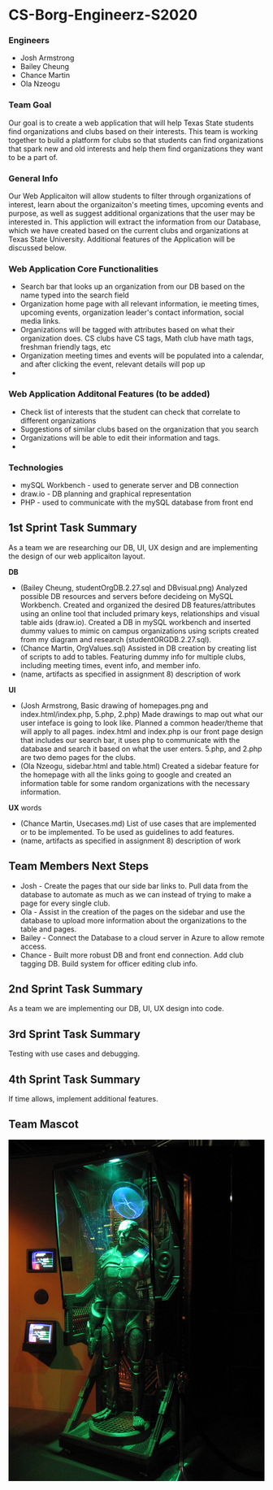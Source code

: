 # CS-Borg-Engineerz-S2020

### **Engineers**
* Josh Armstrong 
* Bailey Cheung 
* Chance Martin 
* Ola Nzeogu

### **Team Goal**
Our goal is to create a web application that will help Texas State students find organizations and clubs based on their interests. This team is working together to build a platform for clubs so that students can find organizations that spark new and old interests and help them find organizations they want to be a part of.

### **General Info**
Our Web Applicaiton will allow students to filter through organizations of interest, learn about the organizaiton's meeting times, upcoming events and purpose, as well as suggest additional organizations that the user may be interested in. This appliction will extract the information from our Database, which we have created based on the current clubs and organizations at Texas State University. Additional features of the Application will be discussed below.

### **Web Application Core Functionalities**
* Search bar that looks up an organization from our DB based on the name typed into the search field
* Organization home page with all relevant information, ie meeting times, upcoming events, organization leader's contact information, social media links.  
* Organizations will be tagged with attributes based on what their organization does. CS clubs have CS tags, Math club have math tags, freshman friendly tags, etc 
* Organization meeting times and events will be populated into a calendar, and after clicking the event, relevant details will pop up 
*


### **Web Application Additonal Features (to be added)**
* Check list of interests that the student can check that correlate to different organizations 
* Suggestions of similar clubs based on the organization that you search
* Organizations will be able to edit their information and tags.
*

### **Technologies**	
*  mySQL Workbench - used to generate server and DB connection 
*  draw.io - DB planning and graphical representation 
*  PHP - used to communicate with the mySQL database from front end

## **1st Sprint Task Summary**	
As a team we are researching our DB, UI, UX design and are implementing the design of our web applicaiton layout.

**DB** 
* (Bailey Cheung, studentOrgDB.2.27.sql and DBvisual.png) Analyzed possible DB resources and servers before decideing on MySQL Workbench. Created and organized the desired DB features/attributes using an online tool that included primary keys, relationships and visual table aids (draw.io). Created a DB in mySQL workbench and inserted dummy values to mimic on campus organizations using scripts created from my diagram and research (studentORGDB.2.27.sql). 
* (Chance Martin, OrgValues.sql) Assisted in DB creation by creating list of scripts to add to tables. Featuring dummy info for multiple clubs, including meeting times, event info, and member info. 
* (name, artifacts as specified in assignment 8) description of work  

**UI** 
* (Josh Armstrong, Basic drawing of homepages.png and index.html/index.php, 5.php, 2.php) Made drawings to map out what our user inteface is going to look like. Planned a common header/theme that will apply to all pages. index.html and index.php is our front page design that includes our search bar, it uses php to communicate with the database and search it based on what the user enters. 5.php, and 2.php are two demo pages for the clubs. 
* (Ola Nzeogu, sidebar.html and table.html) Created a sidebar feature for the homepage with all the links going to google and created an information table for some random organizations with the necessary information.

**UX** words
* (Chance Martin, Usecases.md) List of use cases that are implemented or to be implemented. To be used as guidelines to add features. 
* (name, artifacts as specified in assignment 8) description of work  

## **Team Members Next Steps**
* Josh - Create the pages that our side bar links to. Pull data from the database to automate as much as we can instead of trying to make a page for every single club.
* Ola - Assist in the creation of the pages on the sidebar and use the database to upload more information about the organizations to the table and pages.
* Bailey - Connect the Database to a cloud server in Azure to allow remote access. 
* Chance - Built more robust DB and front end connection. Add club tagging DB. Build system for officer editing club info. 

## **2nd Sprint Task Summary**	
As a team we are implementing our DB, UI, UX design into code. 

## **3rd Sprint Task Summary**	
Testing with use cases and debugging. 

## **4th Sprint Task Summary**	
If time allows, implement additional features. 

## **Team Mascot**
![alt text](https://github.com/CS3398-Borg-Engineerz/CS-Borg-Engineerz-S2020/blob/master/Borg.jpg)

